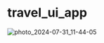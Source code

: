 # travel_ui_app

![photo_2024-07-31_11-44-05](https://github.com/user-attachments/assets/4ae6c03e-da51-44a8-91d4-ee30d849a214)
